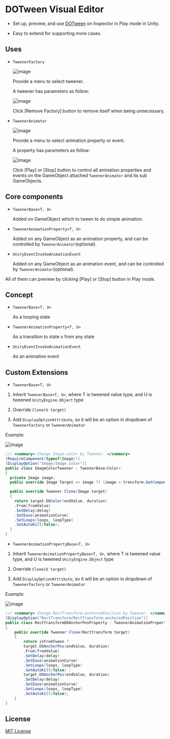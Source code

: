 # DOTween Visual Editor

* Set up, preview, and use [DOTween](http://dotween.demigiant.com/index.php) on Inspector in Play mode in Unity.

* Easy to extend for supporting more cases.

## Uses

* `TweenerFactory`

  ![image](https://user-images.githubusercontent.com/82156567/217474437-25b421b7-e604-4017-9544-57387932a381.png)

  Provide a menu to select tweener.

  A tweener has parameters as follow:
  
  ![image](https://github.com/Aspharr86/DOTween-Visual-Editor/assets/82156567/c8dd7e74-c812-4e46-9d77-4f61000c8d0a)

  Click [Remove Factory] button to remove itself when being unnecessary.

* `TweenerAnimator`

  ![image](https://user-images.githubusercontent.com/82156567/217477257-22a4b4c1-a225-47c7-aa5a-3cc785e025bc.png)

  Provide a menu to select animation property or event.

  A property has parameters as follow:

  ![image](https://github.com/Aspharr86/DOTween-Visual-Editor/assets/82156567/535c47df-899a-4319-9ad8-dee633ce54a2)

  Click [Play] or [Stop] button to control all animation properties and events on the GameObject attached `TweenerAnimator` and its sub GameObjects.

## Core components

* `TweenerBase<T, U>`

  Added on GameObject which to tween to do simple animation.

* `TweenerAnimationProperty<T, U>`

  Added on any GameObject as an animation property, and can be controlled by `TweenerAnimator`(optional).

* `UnityEventInvokeAnimationEvent`

  Added on any GameObject as an animation event, and can be controlled by `TweenerAnimator`(optional).

All of them can preview by clicking [Play] or [Stop] button in Play mode.

## Concept

* `TweenerBase<T, U>`

  As a looping state

* `TweenerAnimationProperty<T, U>`

  As a transition to state x from any state

* `UnityEventInvokeAnimationEvent`

  As an animation event

## Custom Extensions

* `TweenerBase<T, U>`

1. Inherit `TweenerBase<T, U>`, where T is tweened value type, and U is tweened `UnityEngine.Object` type

2. Override `Clone(U target)`

3. Add `DisplayOptionAttribute`, so it will be an option in dropdown of `TweenerFactory` or `TweenerAnimator`

Example:

![image](https://user-images.githubusercontent.com/82156567/217475760-01ff50c4-ded1-445c-9dbc-978f77293e06.png)

```C#
/// <summary> Change Image.color by Tweener. </summary>
[RequireComponent(typeof(Image))]
[DisplayOption("Image/Image.color")]
public class ImageColorTweener : TweenerBase<Color>
{
  private Image image;
  public override Image Target => image ?? (image = transform.GetComponent<Image>());

  public override Tweener Clone(Image target)
  {
    return target.DOColor(endValue, duration)
    .From(fromValue)
    .SetDelay(delay)
    .SetEase(animationCurve)
    .SetLoops(loops, loopType)
    .SetAutoKill(false);
  }
}
```

* `TweenerAnimationPropertyBase<T, U>`

1. Inherit `TweenerAnimationPropertyBase<T, U>`, where T is tweened value type, and U is tweened `UnityEngine.Object` type

2. Override `Clone(U target)`

3. Add `DisplayOptionAttribute`, so it will be an option in dropdown of `TweenerFactory` or `TweenerAnimator`

Example:

![image](https://user-images.githubusercontent.com/82156567/217476327-e30f1b3c-55a3-42c9-a8ee-3a12eb58a80c.png)

```C#
/// <summary> Change RectTransform.anchoredPosition by Tweener. </summary>
[DisplayOption("RectTransform/RectTransform.anchoredPosition")]
public class RectTransformDOAnchorPosProperty : TweenerAnimationPropertyBase<Vector2, RectTransform>
{
    public override Tweener Clone(RectTransform target)
    {
        return isFromTween ?
        target.DOAnchorPos(endValue, duration)
        .From(fromValue)
        .SetDelay(delay)
        .SetEase(animationCurve)
        .SetLoops(loops, loopType)
        .SetAutoKill(false) :
        target.DOAnchorPos(endValue, duration)
        .SetDelay(delay)
        .SetEase(animationCurve)
        .SetLoops(loops, loopType)
        .SetAutoKill(false);
    }
}
```

## License

[MIT License](https://github.com/Aspharr86/DOTween-Visual-Editor/blob/main/LICENSE)
